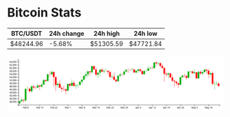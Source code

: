 # Bitcoin Stats

BTC/USDT|24h change|24h high|24h low|
|---|---|---|---|
|$48244.96|-5.68%|$51305.59|$47721.84|

<img src="./chart.svg">
